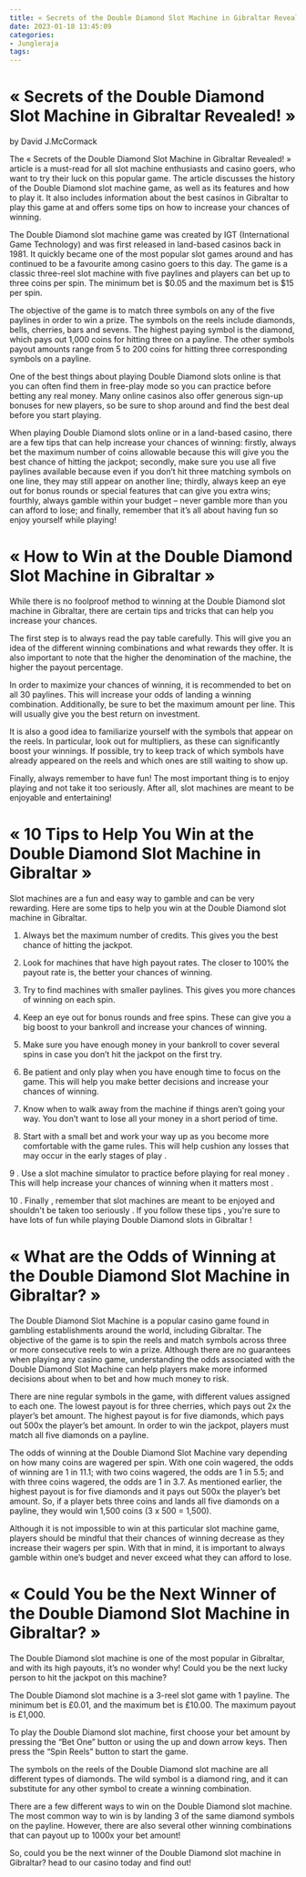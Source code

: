 ```yaml
---
title: « Secrets of the Double Diamond Slot Machine in Gibraltar Revealed! »
date: 2023-01-18 13:45:09
categories:
- Jungleraja
tags:
---
```



#  « Secrets of the Double Diamond Slot Machine in Gibraltar Revealed! »

by David J.McCormack

The « Secrets of the Double Diamond Slot Machine in Gibraltar Revealed! » article is a must-read for all slot machine enthusiasts and casino goers, who want to try their luck on this popular game. The article discusses the history of the Double Diamond slot machine game, as well as its features and how to play it. It also includes information about the best casinos in Gibraltar to play this game at and offers some tips on how to increase your chances of winning.

The Double Diamond slot machine game was created by IGT (International Game Technology) and was first released in land-based casinos back in 1981. It quickly became one of the most popular slot games around and has continued to be a favourite among casino goers to this day. The game is a classic three-reel slot machine with five paylines and players can bet up to three coins per spin. The minimum bet is $0.05 and the maximum bet is $15 per spin.

The objective of the game is to match three symbols on any of the five paylines in order to win a prize. The symbols on the reels include diamonds, bells, cherries, bars and sevens. The highest paying symbol is the diamond, which pays out 1,000 coins for hitting three on a payline. The other symbols payout amounts range from 5 to 200 coins for hitting three corresponding symbols on a payline.

One of the best things about playing Double Diamond slots online is that you can often find them in free-play mode so you can practice before betting any real money. Many online casinos also offer generous sign-up bonuses for new players, so be sure to shop around and find the best deal before you start playing.

When playing Double Diamond slots online or in a land-based casino, there are a few tips that can help increase your chances of winning: firstly, always bet the maximum number of coins allowable because this will give you the best chance of hitting the jackpot; secondly, make sure you use all five paylines available because even if you don’t hit three matching symbols on one line, they may still appear on another line; thirdly, always keep an eye out for bonus rounds or special features that can give you extra wins; fourthly, always gamble within your budget – never gamble more than you can afford to lose; and finally, remember that it’s all about having fun so enjoy yourself while playing!

#  « How to Win at the Double Diamond Slot Machine in Gibraltar »

While there is no foolproof method to winning at the Double Diamond slot machine in Gibraltar, there are certain tips and tricks that can help you increase your chances. 

The first step is to always read the pay table carefully. This will give you an idea of the different winning combinations and what rewards they offer. It is also important to note that the higher the denomination of the machine, the higher the payout percentage. 

In order to maximize your chances of winning, it is recommended to bet on all 30 paylines. This will increase your odds of landing a winning combination. Additionally, be sure to bet the maximum amount per line. This will usually give you the best return on investment. 

It is also a good idea to familiarize yourself with the symbols that appear on the reels. In particular, look out for multipliers, as these can significantly boost your winnings. If possible, try to keep track of which symbols have already appeared on the reels and which ones are still waiting to show up. 

Finally, always remember to have fun! The most important thing is to enjoy playing and not take it too seriously. After all, slot machines are meant to be enjoyable and entertaining!

#  « 10 Tips to Help You Win at the Double Diamond Slot Machine in Gibraltar »

Slot machines are a fun and easy way to gamble and can be very rewarding. Here are some tips to help you win at the Double Diamond slot machine in Gibraltar.

1. Always bet the maximum number of credits. This gives you the best chance of hitting the jackpot.

2. Look for machines that have high payout rates. The closer to 100% the payout rate is, the better your chances of winning.

3. Try to find machines with smaller paylines. This gives you more chances of winning on each spin.

4. Keep an eye out for bonus rounds and free spins. These can give you a big boost to your bankroll and increase your chances of winning.

5. Make sure you have enough money in your bankroll to cover several spins in case you don’t hit the jackpot on the first try.

6. Be patient and only play when you have enough time to focus on the game. This will help you make better decisions and increase your chances of winning.

7. Know when to walk away from the machine if things aren’t going your way. You don’t want to lose all your money in a short period of time.

8. Start with a small bet and work your way up as you become more comfortable with the game rules. This will help cushion any losses that may occur in the early stages of play .


9 . Use a slot machine simulator to practice before playing for real money . This will help increase your chances of winning when it matters most . 

10 . Finally , remember that slot machines are meant to be enjoyed and shouldn't be taken too seriously . If you follow these tips , you're sure to have lots of fun while playing Double Diamond slots in Gibraltar !

#  « What are the Odds of Winning at the Double Diamond Slot Machine in Gibraltar? »

The Double Diamond Slot Machine is a popular casino game found in gambling establishments around the world, including Gibraltar. The objective of the game is to spin the reels and match symbols across three or more consecutive reels to win a prize. Although there are no guarantees when playing any casino game, understanding the odds associated with the Double Diamond Slot Machine can help players make more informed decisions about when to bet and how much money to risk.

There are nine regular symbols in the game, with different values assigned to each one. The lowest payout is for three cherries, which pays out 2x the player’s bet amount. The highest payout is for five diamonds, which pays out 500x the player’s bet amount. In order to win the jackpot, players must match all five diamonds on a payline.

The odds of winning at the Double Diamond Slot Machine vary depending on how many coins are wagered per spin. With one coin wagered, the odds of winning are 1 in 11.1; with two coins wagered, the odds are 1 in 5.5; and with three coins wagered, the odds are 1 in 3.7. As mentioned earlier, the highest payout is for five diamonds and it pays out 500x the player’s bet amount. So, if a player bets three coins and lands all five diamonds on a payline, they would win 1,500 coins (3 x 500 = 1,500).

Although it is not impossible to win at this particular slot machine game, players should be mindful that their chances of winning decrease as they increase their wagers per spin. With that in mind, it is important to always gamble within one’s budget and never exceed what they can afford to lose.

#  « Could You be the Next Winner of the Double Diamond Slot Machine in Gibraltar? »

The Double Diamond slot machine is one of the most popular in Gibraltar, and with its high payouts, it’s no wonder why! Could you be the next lucky person to hit the jackpot on this machine?

The Double Diamond slot machine is a 3-reel slot game with 1 payline. The minimum bet is £0.01, and the maximum bet is £10.00. The maximum payout is £1,000.

To play the Double Diamond slot machine, first choose your bet amount by pressing the “Bet One” button or using the up and down arrow keys. Then press the “Spin Reels” button to start the game.

The symbols on the reels of the Double Diamond slot machine are all different types of diamonds. The wild symbol is a diamond ring, and it can substitute for any other symbol to create a winning combination.

There are a few different ways to win on the Double Diamond slot machine. The most common way to win is by landing 3 of the same diamond symbols on the payline. However, there are also several other winning combinations that can payout up to 1000x your bet amount!

So, could you be the next winner of the Double Diamond slot machine in Gibraltar? head to our casino today and find out!